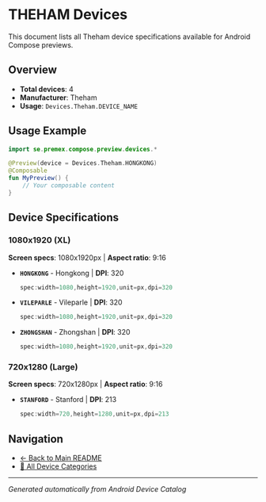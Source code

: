 # THEHAM Devices

This document lists all Theham device specifications available for Android Compose previews.

## Overview

- **Total devices**: 4
- **Manufacturer**: Theham
- **Usage**: `Devices.Theham.DEVICE_NAME`

## Usage Example

```kotlin
import se.premex.compose.preview.devices.*

@Preview(device = Devices.Theham.HONGKONG)
@Composable
fun MyPreview() {
    // Your composable content
}
```

## Device Specifications

### 1080x1920 (XL)

**Screen specs**: 1080x1920px | **Aspect ratio**: 9:16

- **`HONGKONG`** - Hongkong | **DPI**: 320
  ```kotlin
  spec:width=1080,height=1920,unit=px,dpi=320
  ```

- **`VILEPARLE`** - Vileparle | **DPI**: 320
  ```kotlin
  spec:width=1080,height=1920,unit=px,dpi=320
  ```

- **`ZHONGSHAN`** - Zhongshan | **DPI**: 320
  ```kotlin
  spec:width=1080,height=1920,unit=px,dpi=320
  ```

### 720x1280 (Large)

**Screen specs**: 720x1280px | **Aspect ratio**: 9:16

- **`STANFORD`** - Stanford | **DPI**: 213
  ```kotlin
  spec:width=720,height=1280,unit=px,dpi=213
  ```

## Navigation

- [← Back to Main README](../../README.md)
- [📱 All Device Categories](../README.md)

---
*Generated automatically from Android Device Catalog*
